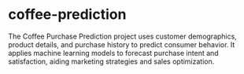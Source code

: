 # coffee-prediction
The Coffee Purchase Prediction project uses customer demographics, product details, and purchase history to predict consumer behavior. It applies machine learning models to forecast purchase intent and satisfaction, aiding marketing strategies and sales optimization.
